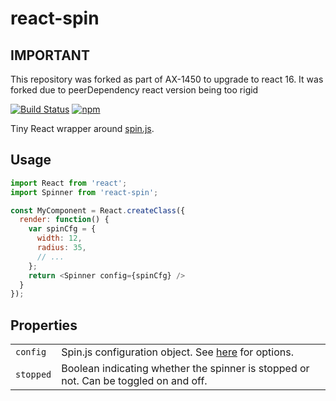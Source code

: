 # react-spin

## IMPORTANT

This repository was forked as part of AX-1450 to upgrade to react 16. It was forked due to peerDependency react version being too rigid

[![Build Status](https://travis-ci.org/thomasboyt/react-spin.svg?branch=master)](https://travis-ci.org/thomasboyt/react-spin) [![npm](https://img.shields.io/npm/v/react-spin.svg)](https://www.npmjs.com/package/react-spin)

Tiny React wrapper around [spin.js](http://fgnass.github.io/spin.js/).

## Usage

```javascript
import React from 'react';
import Spinner from 'react-spin';

const MyComponent = React.createClass({
  render: function() {
    var spinCfg = {
      width: 12,
      radius: 35,
      // ...
    };
    return <Spinner config={spinCfg} />
  }
});
```

## Properties

<table>
  <tr>
    <td><code>config</code></td>
    <td>Spin.js configuration object. See <a href="http://fgnass.github.io/spin.js/">here</a> for options.</td>
  </tr>
  <tr>
    <td><code>stopped</code></td>
    <td>Boolean indicating whether the spinner is stopped or not. Can be toggled on and off.
  </tr>
</table>
